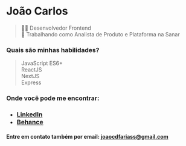 <h1>João Carlos</h1>

> 👨‍💻 Desenvolvedor Frontend <br>
> 📱 Trabalhando como Analista de Produto e Plataforma na Sanar

<h3>Quais são minhas habilidades?</h3>

> JavaScript ES6+ <br>
> ReactJS <br>
> NextJS <br>
> Express <br>

<h3>Onde você pode me encontrar:<h3>
<ul>
  <li><a href="https://www.linkedin.com/in/joaocdfarias/">LinkedIn</a></li>
  <li><a href="https://www.behance.net/joaocdfarias/">Behance</a></li>
</ul>

<h4>Entre em contato também por email: <a href="mailto:joaocdfariass@gmail.com">joaocdfariass@gmail.com</a></h4>
